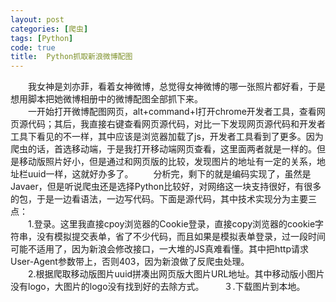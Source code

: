 ```yaml
---
layout: post
categories: [爬虫]
tags: [Python]
code: true
title:  Python抓取新浪微博配图
---
```


&emsp;&emsp;我女神是刘亦菲，看着女神微博，总觉得女神微博的哪一张照片都好看，于是想用脚本把她微博相册中的微博配图全部抓下来。  
&emsp;&emsp;一开始打开微博配图网页，alt+command+I打开chrome开发者工具，查看网页源代码；其后，我直接右键查看网页源代码，对比一下发现网页源代码和开发者工具下看见的不一样，其中应该是浏览器加载了js，开发者工具看到了更多。因为爬虫的话，首选移动端，于是我打开移动端网页查看，这里面两者就是一样的。但是移动版照片好小，但是通过和网页版的比较，发现图片的地址有一定的关系，地址栏uuid一样，这就好办多了。
&emsp;&emsp;分析完，剩下的就是编码实现了，虽然是Javaer，但是听说爬虫还是选择Python比较好，对网络这一块支持很好，有很多的包，于是一边看语法，一边写代码。下面是源代码，其中技术实现分为主要三点：  
&emsp;&emsp;1.登录。这里我直接cpoy浏览器的Cookie登录，直接copy浏览器的cookie字符串，没有模拟提交表单，省了不少代码，而且如果是模拟表单登录，过一段时间可能不适用了，因为新浪会修改接口，一大堆的JS真难看懂。其中把http请求User-Agent参数带上，否则403，因为新浪做了反爬虫处理。  
&emsp;&emsp;2.根据爬取移动版图片uuid拼凑出网页版大图片URL地址。其中移动版小图片没有logo，大图片的logo没有找到好的去除方式。
&emsp;&emsp;３.下载图片到本地。